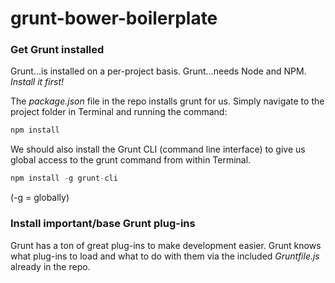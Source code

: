 # grunt-bower-boilerplate

### Get Grunt installed

Grunt...is installed on a per-project basis.
Grunt...needs Node and NPM. _Install it first!_

The _package.json_ file in the repo installs grunt for us.
Simply navigate to the project folder in Terminal and running the command:
```javascript
npm install
```

We should also install the Grunt CLI (command line interface) to give us global access to the grunt command from within Terminal.
```javascript
npm install -g grunt-cli
```
(-g = globally)


### Install important/base Grunt plug-ins

Grunt has a ton of great plug-ins to make development easier.
Grunt knows what plug-ins to load and what to do with them via the included _Gruntfile.js_ already in the repo.
